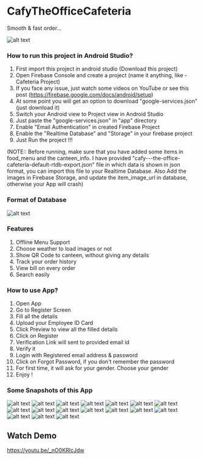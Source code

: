 # CafyTheOfficeCafeteria

Smooth & fast order...

![alt text](CafyImages/thumbnail.png)

### How to run this project in Android Studio?  
1. First import this project in android studio (Download this project)    
2. Open Firebase Console and create a project (name it anything, like - Cafeteria Project)  
3. If you face any issue, just watch some videos on YouTube or see this post (https://firebase.google.com/docs/android/setup)  
4. At some point you will get an option to download "google-services.json" (just download it)  
5. Switch your Android view to Project view in Android Studio  
6. Just paste the "google-services.json" in "app" directory  
7. Enable "Email Authentication" in created Firebase Project 
8. Enable the "Realtime Database" and "Storage" in your firebase project    
9. Just Run the project !!!

(NOTE:: Before running, make sure that you have added some items in food_menu and the canteen_info. I have provided "cafy---the-office-cafeteria-default-rtdb-export.json" file in which data is shown in json format, you can import this file to your Realtime Database. Also Add the images in Firebase Storage, and update the item_image_url in database, otherwise your App will crash)

### Format of Database
![alt text](CafyImages/FormatOfDatabase.png)

### Features  
1. Offline Menu Support  
2. Choose weather to load images or not  
3. Show QR Code to canteen, without giving any details  
4. Track your order history  
5. View bill on every order  
6. Search easily  

### How to use App?  
1. Open App  
2. Go to Register Screen  
3. Fill all the details  
4. Upload your Employee ID Card  
5. Click Preview to view all the filled details  
6. Click on Register  
7. Verification Link will sent to provided email id  
8. Verify it  
9. Login with Registered email address & password  
10. Click on Forgot Password, if you don't remember the password  
11. For first time, it will ask for your gender. Choose your gender  
12. Enjoy !  

### Some Snapshots of this App  
![alt text](CafyImages/1.png)
![alt text](CafyImages/2.png)
![alt text](CafyImages/3.png)
![alt text](CafyImages/4.png)
![alt text](CafyImages/5.png)
![alt text](CafyImages/6.png)
![alt text](CafyImages/7.png)
![alt text](CafyImages/8.png)
![alt text](CafyImages/9.png)
![alt text](CafyImages/10.png)
![alt text](CafyImages/11.png)
![alt text](CafyImages/12.png)
![alt text](CafyImages/13.png)
![alt text](CafyImages/14.png)
![alt text](CafyImages/15.png)
![alt text](CafyImages/17.png)
![alt text](CafyImages/18.png)

## Watch Demo
https://youtu.be/_nO0KRIcJdw
